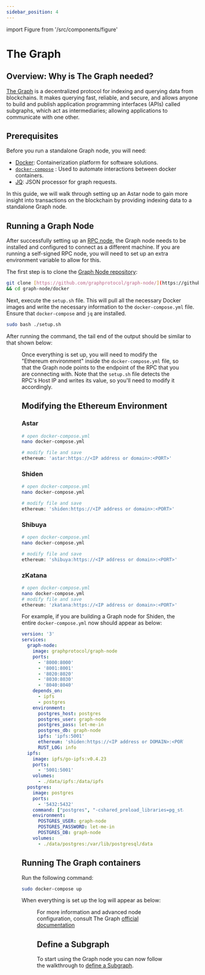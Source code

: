 ```yaml
---
sidebar_position: 4
---
```


import Figure from '/src/components/figure' 

# The Graph

## Overview: Why is The Graph needed?

[The Graph](https://thegraph.com/en) is a decentralized protocol for indexing and querying data from blockchains. It makes querying fast, reliable, and secure, and allows anyone to build and publish application programming interfaces (APIs) called subgraphs, which act as intermediaries; allowing applications to communicate with one other.

## Prerequisites

Before you run a standalone Graph node, you will need:

- [Docker](https://docs.docker.com/get-docker/): Containerization platform for software solutions.
- [`docker-compose`](https://docs.docker.com/compose/install/) : Used to automate interactions between docker containers.
- [JQ](https://stedolan.github.io/jq/download/): JSON processor for graph requests.

In this guide, we will walk through setting up an Astar node to gain more insight into transactions on the blockchain by providing indexing data to a standalone Graph node. 

## Running a Graph Node

After successfully setting up an [RPC node](https://docs.astar.network/docs/build/nodes/archive-node/), the Graph node needs to be installed and configured to connect as a different machine. If you are running a self-signed RPC node, you will need to set up an extra environment variable to allow for this.

The first step is to clone the [Graph Node repository](https://github.com/graphprotocol/graph-node/):

```sh
git clone [https://github.com/graphprotocol/graph-node/](https://github.com/graphprotocol/graph-node/) \\
&& cd graph-node/docker
```

Next, execute the `setup.sh` file. This will pull all the necessary Docker images and write the necessary information to the `docker-compose.yml` file. Ensure that `docker-compose` and `jq` are installed.

```sh
sudo bash ./setup.sh
```

After running the command, the tail end of the output should be similar to that shown below:

<Figure src={require('/docs/build/integrations/indexers/img/8.png').default} width="65%" />

Once everything is set up, you will need to modify the "Ethereum environment" inside the `docker-compose.yml` file, so that the Graph node points to the endpoint of the RPC that you are connecting with. Note that the `setup.sh` file detects the RPC's Host IP and writes its value, so you'll need to modify it accordingly.

## Modifying the Ethereum Environment

### Astar

```sh
# open docker-compose.yml
nano docker-compose.yml

# modify file and save
ethereum: 'astar:https://<IP address or domain>:<PORT>'
```

### Shiden

```sh
# open docker-compose.yml
nano docker-compose.yml

# modify file and save
ethereum: 'shiden:https://<IP address or domain>:<PORT>'
```

### Shibuya

```sh
# open docker-compose.yml
nano docker-compose.yml

# modify file and save
ethereum: 'shibuya:https://<IP address or domain>:<PORT>'
```

### zKatana

```sh
# open docker-compose.yml
nano docker-compose.yml
# modify file and save
ethereum: 'zkatana:https://<IP address or domain>:<PORT>'
```

For example, if you are building a Graph node for Shiden, the entire `docker-compose.yml` now should appear as below:

```yaml
version: '3'
services:
  graph-node:
    image: graphprotocol/graph-node
    ports:
      - '8000:8000'
      - '8001:8001'
      - '8020:8020'
      - '8030:8030'
      - '8040:8040'
    depends_on:
      - ipfs
      - postgres
    environment:
      postgres_host: postgres
      postgres_user: graph-node
      postgres_pass: let-me-in
      postgres_db: graph-node
      ipfs: 'ipfs:5001'
      ethereum: 'shiden:https://<IP address or DOMAIN>:<PORT>'
      RUST_LOG: info
  ipfs:
    image: ipfs/go-ipfs:v0.4.23
    ports:
      - '5001:5001'
    volumes:
      - ./data/ipfs:/data/ipfs
  postgres:
    image: postgres
    ports:
      - '5432:5432'
    command: ["postgres", "-cshared_preload_libraries=pg_stat_statements"]
    environment:
      POSTGRES_USER: graph-node
      POSTGRES_PASSWORD: let-me-in
      POSTGRES_DB: graph-node
    volumes:
      - ./data/postgres:/var/lib/postgresql/data
```

## Running The Graph containers

Run the following command:

```sh
sudo docker-compose up
```

When everything is set up the log will appear as below:

<Figure src={require('/docs/build/integrations/indexers/img/9.png').default} width="100%" />

For more information and advanced node configuration, consult The Graph [official documentation](https://thegraph.com/docs/en/developing/developer-faqs/)

## Define a Subgraph

To start using the Graph node you can now follow the walkthrough to [define a Subgraph](/docs/build/zkEVM/integrations/indexers/thegraph.md#how-to-define-a-subgraph-using-cli).
